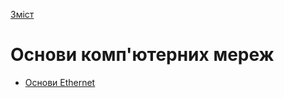  [Зміст](../contents.md)

# Основи комп'ютерних мереж

- [Основи Ethernet](ethernetstart/README.md)

